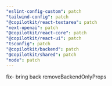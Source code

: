 ```yaml
---
"eslint-config-custom": patch
"tailwind-config": patch
"@copilotkit/react-textarea": patch
"next-openai": patch
"@copilotkit/react-core": patch
"@copilotkit/react-ui": patch
"tsconfig": patch
"@copilotkit/backend": patch
"@copilotkit/shared": patch
"node": patch
---
```


fix- bring back removeBackendOnlyProps
